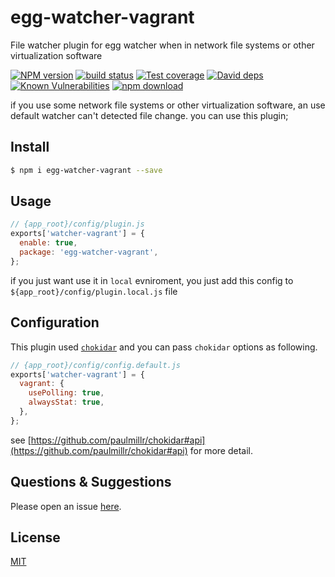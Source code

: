 # egg-watcher-vagrant

File watcher plugin for egg watcher when in network file systems or other virtualization software

[![NPM version][npm-image]][npm-url]
[![build status][travis-image]][travis-url]
[![Test coverage][codecov-image]][codecov-url]
[![David deps][david-image]][david-url]
[![Known Vulnerabilities][snyk-image]][snyk-url]
[![npm download][download-image]][download-url]

[npm-image]: https://img.shields.io/npm/v/egg-watcher-vagrant.svg?style=flat-square
[npm-url]: https://npmjs.org/package/egg-watcher-vagrant
[travis-image]: https://img.shields.io/travis/eggjs/egg-watcher-vagrant.svg?style=flat-square
[travis-url]: https://travis-ci.org/eggjs/egg-watcher-vagrant
[codecov-image]: https://img.shields.io/codecov/c/github/eggjs/egg-watcher-vagrant.svg?style=flat-square
[codecov-url]: https://codecov.io/github/eggjs/egg-watcher-vagrant?branch=master
[david-image]: https://img.shields.io/david/eggjs/egg-watcher-vagrant.svg?style=flat-square
[david-url]: https://david-dm.org/eggjs/egg-watcher-vagrant
[snyk-image]: https://snyk.io/test/npm/egg-watcher-vagrant/badge.svg?style=flat-square
[snyk-url]: https://snyk.io/test/npm/egg-watcher-vagrant
[download-image]: https://img.shields.io/npm/dm/egg-watcher-vagrant.svg?style=flat-square
[download-url]: https://npmjs.org/package/egg-watcher-vagrant

if you use some network file systems or other virtualization software, an use default watcher can't detected file change. you can use this plugin;

## Install

```bash
$ npm i egg-watcher-vagrant --save
```

## Usage

```js
// {app_root}/config/plugin.js
exports['watcher-vagrant'] = {
  enable: true,
  package: 'egg-watcher-vagrant',
};
```

if you just want use it in `local` evniroment, you just add this config to `${app_root}/config/plugin.local.js` file

## Configuration

This plugin used [`chokidar`](https://github.com/paulmillr/chokidar) and you can pass `chokidar` options as following.

```js
// {app_root}/config/config.default.js
exports['watcher-vagrant'] = {
  vagrant: {
    usePolling: true,
    alwaysStat: true,
  },
};
```

see [https://github.com/paulmillr/chokidar#api](https://github.com/paulmillr/chokidar#api) for more detail.

## Questions & Suggestions

Please open an issue [here](https://github.com/eggjs/egg/issues).

## License

[MIT](LICENSE)

